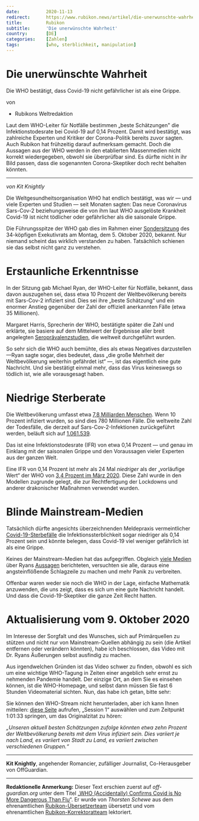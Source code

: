 ```yaml
---
date:          2020-11-13
redirect:      https://www.rubikon.news/artikel/die-unerwunschte-wahrheit
title:         Rubikon
subtitle:      'Die unerwünschte Wahrheit'
country:       [DE]
categories:    [Zahlen]
tags:          [who, sterblichkeit, manipulation]
---
```

# Die unerwünschte Wahrheit

Die WHO bestätigt, dass Covid-19 nicht gefährlicher ist als eine Grippe.

von 
   * Rubikons Weltredaktion

Laut dem WHO-Leiter für Notfälle bestimmen „beste Schätzungen" die Infektionstodesrate bei Covid-19 auf 0,14 Prozent. Damit wird bestätigt, was zahlreiche Experten und Kritiker der Corona-Politik bereits zuvor sagten. Auch Rubikon hat frühzeitig darauf aufmerksam gemacht. Doch die Aussagen aus der WHO werden in den etablierten Massenmedien nicht korrekt wiedergegeben, obwohl sie überprüfbar sind. Es dürfte nicht in ihr Bild passen, dass die sogenannten Corona-Skeptiker doch recht behalten könnten.

---

*von Kit Knightly*

Die Weltgesundheitsorganisation WHO hat endlich bestätigt, was wir — und viele Experten und Studien — seit Monaten sagten: Das neue Coronavirus Sars-Cov-2 beziehungsweise die von ihm laut WHO ausgelöste Krankheit Covid-19 ist nicht tödlicher oder gefährlicher als die saisonale Grippe.

Die Führungsspitze der WHO gab dies im Rahmen einer [Sondersitzung](https://apnews.com/article/virus-outbreak-archive-united-nations-54a3a5869c9ae4ee623497691e796083) des 34-köpfigen Exekutivrats am Montag, dem 5. Oktober 2020, bekannt. Nur niemand scheint das wirklich verstanden zu haben. Tatsächlich schienen sie das selbst nicht ganz zu verstehen.

# Erstaunliche Erkenntnisse

In der Sitzung gab Michael Ryan, der WHO-Leiter für Notfälle, bekannt, dass davon auszugehen sei, dass etwa 10 Prozent der Weltbevölkerung bereits mit Sars-Cov-2 infiziert sind. Dies sei ihre „beste Schätzung“ und ein enormer Anstieg gegenüber der Zahl der offiziell anerkannten Fälle (etwa 35 Millionen). 

Margaret Harris, Sprecherin der WHO, bestätigte später die Zahl und erklärte,  sie basiere auf dem Mittelwert der Ergebnisse aller breit angelegten [Seroprävalenzstudien](https://swprs.org/studies-on-covid-19-lethality/), die weltweit durchgeführt wurden.

So sehr sich die WHO auch bemühte, dies als etwas Negatives darzustellen —Ryan sagte sogar, dies bedeutet, dass „die große Mehrheit der Weltbevölkerung weiterhin gefährdet ist“ —, ist das eigentlich eine gute Nachricht. Und sie bestätigt einmal mehr, dass das Virus keineswegs so tödlich ist, wie alle vorausgesagt haben.

# Niedrige Sterberate

Die Weltbevölkerung umfasst etwa [7,8 Milliarden Menschen](https://en.wikipedia.org/wiki/World_population#:~:text=In%20demographics%2C%20the%20world%20population,more%20to%20reach%207%20billion). Wenn 10 Prozent infiziert wurden, so sind dies 780 Millionen Fälle. Die weltweite Zahl der Todesfälle, die derzeit auf Sars-Cov-2-Infektionen zurückgeführt werden, beläuft sich auf [1.061.539](https://www.worldometers.info/coronavirus/).

Das ist eine Infektionstodesrate (IFR) von etwa 0,14 Prozent — und genau im Einklang mit der saisonalen Grippe und den Voraussagen vieler Experten aus der ganzen Welt.

Eine IFR von 0,14 Prozent ist mehr als 24 Mal *niedriger* als der „vorläufige Wert“ der WHO von [3,4 Prozent im März 2020](https://www.sciencemediacentre.org/expert-reaction-to-who-director-generals-comments-that-3-4-of-reported-covid-19-cases-have-died-globally/). Diese Zahl wurde in den Modellen zugrunde gelegt, die zur Rechtfertigung der Lockdowns und anderer drakonischer Maßnahmen verwendet wurden.

# Blinde Mainstream-Medien

Tatsächlich dürfte angesichts überzeichnenden Meldepraxis vermeintlicher [Covid-19-Sterbefälle](https://off-guardian.org/2020/07/17/uk-govt-finally-admits-covid-statistics-are-inaccurate/) die Infektionssterblichkeit sogar niedriger als 0,14 Prozent sein und könnte belegen, dass Covid-19 viel weniger gefährlich ist als eine Grippe.

Keines der Mainstream-Medien hat das aufgegriffen. Obgleich [viele Medien](https://edition.cnn.com/2020/10/06/health/who-coronavirus-world-population-intl/index.html) über Ryans [Aussagen](https://www.dailymail.co.uk/news/article-8806669/760MILLION-people-Covid-19-predicts-10-caught-disease.html) berichteten, versuchten sie alle, daraus eine angsteinflößende Schlagzeile zu machen und mehr Panik zu verbreiten.

Offenbar waren weder sie noch die WHO in der Lage, einfache Mathematik anzuwenden, die uns zeigt, dass es sich um eine gute Nachricht handelt. Und dass die Covid-19-Skeptiker die ganze Zeit Recht hatten.

# Aktualisierung vom 9. Oktober 2020

Im Interesse der Sorgfalt und des Wunsches, sich auf Primärquellen zu stützen und nicht nur von Mainstream-Quellen abhängig zu sein (die Artikel entfernen oder verändern könnten), habe ich beschlossen, das Video mit Dr. Ryans Äußerungen selbst ausfindig zu machen.

Aus irgendwelchen Gründen ist das Video schwer zu finden, obwohl es sich um eine wichtige WHO-Tagung in Zeiten einer angeblich sehr ernst zu nehmenden Pandemie handelt. Der einzige Ort, an dem Sie es einsehen können, ist die WHO-Homepage, und selbst dann müssen Sie fast 6 Stunden Videomaterial sichten. Nun, das habe ich getan, bitte sehr: 

Sie können den WHO-Stream nicht herunterladen, aber ich kann Ihnen mitteilen: [diese Seite](https://www.who.int/news-room/events/detail/2020/10/05/default-calendar/executive-board-special-session-on-the-covid19-response) aufrufen, „Session 1“ auswählen und zum Zeitpunkt 1:01:33 springen, um das Originalzitat zu hören:

*„Unseren aktuell besten Schätzungen zufolge könnten etwa zehn Prozent der Weltbevölkerung bereits mit dem Virus infiziert sein. Dies variiert je nach Land, es variiert von Stadt zu Land, es variiert zwischen verschiedenen Gruppen.“*

---
**Kit Knightly**, angehender Romancier, zufälliger Journalist, Co-Herausgeber von OffGuardian. 

---
**Redaktionelle Anmerkung:** Dieser Text erschien zuerst auf *off-guardian.org* unter dem Titel „[WHO (Accidentally) Confirms Covid is No More Dangerous Than Flu](https://off-guardian.org/2020/10/08/who-accidentally-confirms-covid-is-no-more-dangerous-than-flu/)“. Er wurde von *Thorsten Schewe* aus dem ehrenamtlichen [Rubikon-Übersetzerteam](https://www.rubikon.news/kontakt) übersetzt und vom ehrenamtlichen [Rubikon-Korrektoratteam](https://www.rubikon.news/kontakt) lektoriert.



